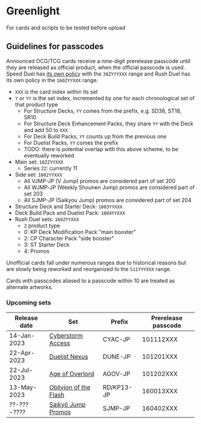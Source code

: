 # Greenlight
For cards and scripts to be tested before upload


## Guidelines for passcodes

Announced OCG/TCG cards receive a nine-digit prerelease passcode until they are
released as official product, when the official passcode is used. Speed Duel has
[its own policy](https://github.com/ProjectIgnis/CardScripts/wiki/Skill-Documentation#cdb-handling)
with the `30ZYYYXXX` range and Rush Duel has its own policy in the `160ZYYXXX` range.

- `XXX` is the card index within its set
- `Y` or `YY` is the set index, incremented by one for each chronological set of that product type
	- For Structure Decks, `YY` comes from the prefix, e.g. SD38, ST18, SR10
	- For Structure Deck Enhancement Packs, they share `YY` with the Deck and add 50 to `XXX`
	- For Deck Build Packs, `YY` counts up from the previous one
	- For Duelist Packs, `YY` comes the prefix
	- TODO: there is potential overlap with this above scheme, to be eventually reworked
- Main set: `10ZZYYXXX`
	- Series `ZZ`: currently 11
- Side set: `1002YYXXX`
	- All VJMP-JP (V Jump) promos are considered part of set 200
	- All WJMP-JP (Weekly Shounen Jump) promos are considered part of set 203
	- All SJMP-JP (Saikyou Jump) promos are considered part of set 204
- Structure Deck and Starter Deck: `1003YYXXX`
- Deck Build Pack and Duelist Pack: `1004YYXXX`
- Rush Duel sets: `160ZYYXXX`
	- `Z` product type
	- 0: KP Deck Modification Pack "main booster"
	- 2: CP Character Pack "side booster"
	- 3: ST Starter Deck
	- 4: Promos

Unofficial cards fall under numerous ranges due to historical reasons but are
slowly being reworked and reorganized to the `511YYYXXX` range.

Cards with passcodes aliased to a passcode within 10 are treated as alternate
artworks.

### Upcoming sets

Release date | Set | Prefix | Prerelease passcode
--- | --- | --- | ---
14-Jan-2023 | [Cyberstorm Access][CYAC]                                | CYAC-JP    | 101112XXX
22-Apr-2023 | [Duelist Nexus][DUNE]                                    | DUNE-JP    | 101201XXX
22-Jul-2023 | [Age of Overlord][AGOV]                                  | AGOV-JP    | 101202XXX
13-May-2023 | [Oblivion of the Flash][RD/KP13-JP]                      | RD/KP13-JP | 160013XXX
??-???-???? | [Saikyō Jump Promos][RD/KP13-JP]                         | SJMP-JP    | 160402XXX

[AGOV]: https://yugipedia.com/wiki/Age_of_Overlord
[DUNE]: https://yugipedia.com/wiki/Duelist_Nexus
[CYAC]: https://yugipedia.com/wiki/Cyberstorm_Access
[RD/KP13-JP]: https://yugipedia.com/wiki/Oblivion_of_the_Flash
[SJMP-JP]: https://yugipedia.com/wiki/Saikyō_Jump_promotional_cards
